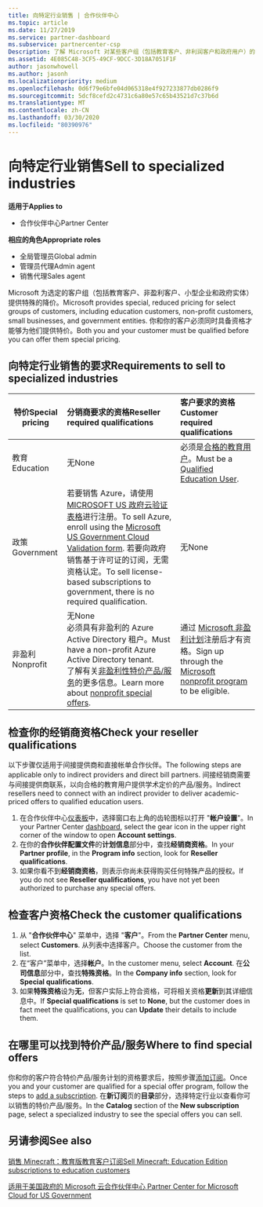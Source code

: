 ```yaml
---
title: 向特定行业销售 | 合作伙伴中心
ms.topic: article
ms.date: 11/27/2019
ms.service: partner-dashboard
ms.subservice: partnercenter-csp
Description: 了解 Microsoft 对某些客户组（包括教育客户、非利润客户和政府用户）的特殊定价的定价。
ms.assetid: 4E085C48-3CF5-49CF-9DCC-3D18A7051F1F
author: jasonwhowell
ms.author: jasonh
ms.localizationpriority: medium
ms.openlocfilehash: 0d6f79e6bfe04d065318e4f927233877db0286f9
ms.sourcegitcommit: 5dcf8cefd2c4731c6a80e57c65b43521d7c37b6d
ms.translationtype: MT
ms.contentlocale: zh-CN
ms.lasthandoff: 03/30/2020
ms.locfileid: "80390976"
---
```

# <a name="sell-to-specialized-industries"></a><span data-ttu-id="205da-103">向特定行业销售</span><span class="sxs-lookup"><span data-stu-id="205da-103">Sell to specialized industries</span></span>

<span data-ttu-id="205da-104">**适用于**</span><span class="sxs-lookup"><span data-stu-id="205da-104">**Applies to**</span></span>

- <span data-ttu-id="205da-105">合作伙伴中心</span><span class="sxs-lookup"><span data-stu-id="205da-105">Partner Center</span></span>

<span data-ttu-id="205da-106">**相应的角色**</span><span class="sxs-lookup"><span data-stu-id="205da-106">**Appropriate roles**</span></span>

- <span data-ttu-id="205da-107">全局管理员</span><span class="sxs-lookup"><span data-stu-id="205da-107">Global admin</span></span>
- <span data-ttu-id="205da-108">管理员代理</span><span class="sxs-lookup"><span data-stu-id="205da-108">Admin agent</span></span>
- <span data-ttu-id="205da-109">销售代理</span><span class="sxs-lookup"><span data-stu-id="205da-109">Sales agent</span></span>

<span data-ttu-id="205da-110">Microsoft 为选定的客户组（包括教育客户、非盈利客户、小型企业和政府实体）提供特殊的降价。</span><span class="sxs-lookup"><span data-stu-id="205da-110">Microsoft provides special, reduced pricing for select groups of customers, including education customers, non-profit customers, small businesses, and government entities.</span></span> <span data-ttu-id="205da-111">你和你的客户必须同时具备资格才能够为他们提供特价。</span><span class="sxs-lookup"><span data-stu-id="205da-111">Both you and your customer must be qualified before you can offer them special pricing.</span></span> 

## <a name="requirements-to-sell-to-specialized-industries"></a><span data-ttu-id="205da-112">向特定行业销售的要求</span><span class="sxs-lookup"><span data-stu-id="205da-112">Requirements to sell to specialized industries</span></span>

|<span data-ttu-id="205da-113">**特价**</span><span class="sxs-lookup"><span data-stu-id="205da-113">**Special pricing**</span></span>   |<span data-ttu-id="205da-114">**分销商要求的资格**</span><span class="sxs-lookup"><span data-stu-id="205da-114">**Reseller required qualifications**</span></span>   |<span data-ttu-id="205da-115">**客户要求的资格**</span><span class="sxs-lookup"><span data-stu-id="205da-115">**Customer required qualifications**</span></span>   |
|----------------------------|:---------------------------------|:------------------------------------------|
|<span data-ttu-id="205da-116">教育</span><span class="sxs-lookup"><span data-stu-id="205da-116">Education</span></span>   |<span data-ttu-id="205da-117">无</span><span class="sxs-lookup"><span data-stu-id="205da-117">None</span></span>   | <span data-ttu-id="205da-118">必须是[合格的教育用户](https://www.microsoftvolumelicensing.com/DocumentSearch.aspx?Mode=3&DocumentTypeId=7)。</span><span class="sxs-lookup"><span data-stu-id="205da-118">Must be a [Qualified Education User](https://www.microsoftvolumelicensing.com/DocumentSearch.aspx?Mode=3&DocumentTypeId=7).</span></span>   |
|<span data-ttu-id="205da-119">政策</span><span class="sxs-lookup"><span data-stu-id="205da-119">Government</span></span>   |<span data-ttu-id="205da-120">若要销售 Azure，请使用[MICROSOFT US 政府云验证表格](https://azuregov.microsoft.com/csp)进行注册。</span><span class="sxs-lookup"><span data-stu-id="205da-120">To sell Azure, enroll using the [Microsoft US Government Cloud Validation form](https://azuregov.microsoft.com/csp).</span></span> <span data-ttu-id="205da-121">若要向政府销售基于许可证的订阅，无需资格认定。</span><span class="sxs-lookup"><span data-stu-id="205da-121">To sell license-based subscriptions to government, there is no required qualification.</span></span>|   <span data-ttu-id="205da-122">无</span><span class="sxs-lookup"><span data-stu-id="205da-122">None</span></span>|
|<span data-ttu-id="205da-123">非盈利</span><span class="sxs-lookup"><span data-stu-id="205da-123">Nonprofit</span></span>  |<span data-ttu-id="205da-124">无</span><span class="sxs-lookup"><span data-stu-id="205da-124">None</span></span><br><span data-ttu-id="205da-125">必须具有非盈利的 Azure Active Directory 租户。</span><span class="sxs-lookup"><span data-stu-id="205da-125">Must have a non-profit Azure Active Directory tenant.</span></span><br><span data-ttu-id="205da-126">了解有关[非盈利性特价产品/服务](https://assetsprod.microsoft.com/mpn/nonprofit-skus-in-csp-faq.pdf)的更多信息。</span><span class="sxs-lookup"><span data-stu-id="205da-126">Learn more about [nonprofit special offers](https://assetsprod.microsoft.com/mpn/nonprofit-skus-in-csp-faq.pdf).</span></span>   |<span data-ttu-id="205da-127">通过 [Microsoft 非盈利计划](https://nonprofit.microsoft.com/#/register)注册后才有资格。</span><span class="sxs-lookup"><span data-stu-id="205da-127">Sign up through the [Microsoft nonprofit program](https://nonprofit.microsoft.com/#/register) to be eligible.</span></span>   |


## <a name="check-your-reseller-qualifications"></a><span data-ttu-id="205da-128">检查你的经销商资格</span><span class="sxs-lookup"><span data-stu-id="205da-128">Check your reseller qualifications</span></span>

<span data-ttu-id="205da-129">以下步骤仅适用于间接提供商和直接帐单合作伙伴。</span><span class="sxs-lookup"><span data-stu-id="205da-129">The following steps are applicable only to indirect providers and direct bill partners.</span></span> <span data-ttu-id="205da-130">间接经销商需要与间接提供商联系，以向合格的教育用户提供学术定价的产品/服务。</span><span class="sxs-lookup"><span data-stu-id="205da-130">Indirect resellers need to connect with an indirect provider to deliver academic-priced offers to qualified education users.</span></span> 

1.  <span data-ttu-id="205da-131">在合作伙伴中心[仪表板](https://partner.microsoft.com/dashboard)中，选择窗口右上角的齿轮图标以打开 "**帐户设置**"。</span><span class="sxs-lookup"><span data-stu-id="205da-131">In your Partner Center [dashboard](https://partner.microsoft.com/dashboard), select the gear icon in the upper right corner of the window to open **Account settings**.</span></span>
2.  <span data-ttu-id="205da-132">在你的**合作伙伴配置文件**的**计划信息**部分中，查找**经销商资格**。</span><span class="sxs-lookup"><span data-stu-id="205da-132">In your **Partner profile**, in the **Program info** section, look for **Reseller qualifications**.</span></span>
3.  <span data-ttu-id="205da-133">如果你看不到**经销商资格**，则表示你尚未获得购买任何特殊产品的授权。</span><span class="sxs-lookup"><span data-stu-id="205da-133">If you do not see **Reseller qualifications**, you have not yet been authorized to purchase any special offers.</span></span>

## <a name="check-the-customer-qualifications"></a><span data-ttu-id="205da-134">检查客户资格</span><span class="sxs-lookup"><span data-stu-id="205da-134">Check the customer qualifications</span></span>

1.  <span data-ttu-id="205da-135">从 "**合作伙伴中心**" 菜单中，选择 "**客户**"。</span><span class="sxs-lookup"><span data-stu-id="205da-135">From the **Partner Center** menu, select **Customers**.</span></span> <span data-ttu-id="205da-136">从列表中选择客户。</span><span class="sxs-lookup"><span data-stu-id="205da-136">Choose the customer from the list.</span></span>
2.  <span data-ttu-id="205da-137">在“客户”菜单中，选择**帐户**。</span><span class="sxs-lookup"><span data-stu-id="205da-137">In the customer menu, select **Account**.</span></span> <span data-ttu-id="205da-138">在**公司信息**部分中，查找**特殊资格**。</span><span class="sxs-lookup"><span data-stu-id="205da-138">In the **Company info** section, look for **Special qualifications**.</span></span>
3.  <span data-ttu-id="205da-139">如果**特殊资格**设为**无**，但客户实际上符合资格，可将相关资格**更新**到其详细信息中。</span><span class="sxs-lookup"><span data-stu-id="205da-139">If **Special qualifications** is set to **None**, but the customer does in fact meet the qualifications, you can **Update** their details to include them.</span></span>

## <a name="where-to-find-special-offers"></a><span data-ttu-id="205da-140">在哪里可以找到特价产品/服务</span><span class="sxs-lookup"><span data-stu-id="205da-140">Where to find special offers</span></span>

<span data-ttu-id="205da-141">你和你的客户符合特价产品/服务计划的资格要求后，按照步骤[添加订阅](create-a-new-subscription.md)。</span><span class="sxs-lookup"><span data-stu-id="205da-141">Once you and your customer are qualified for a special offer program, follow the steps to [add a subscription](create-a-new-subscription.md).</span></span> <span data-ttu-id="205da-142">在**新订阅**页的**目录**部分，选择特定行业以查看你可以销售的特价产品/服务。</span><span class="sxs-lookup"><span data-stu-id="205da-142">In the **Catalog** section of the **New subscription** page, select a specialized industry to see the special offers you can sell.</span></span>

## <a name="see-also"></a><span data-ttu-id="205da-143">另请参阅</span><span class="sxs-lookup"><span data-stu-id="205da-143">See also</span></span>

[<span data-ttu-id="205da-144">销售 Minecraft：教育版教育客户订阅</span><span class="sxs-lookup"><span data-stu-id="205da-144">Sell Minecraft: Education Edition subscriptions to education customers</span></span>](minecraft-subscriptions.md)

[<span data-ttu-id="205da-145">适用于美国政府的 Microsoft 云合作伙伴中心</span><span class="sxs-lookup"><span data-stu-id="205da-145"> Partner Center for Microsoft Cloud for US Government</span></span>](partner-center-for-microsoft-us-govt-cloud.md)


 

 

 



